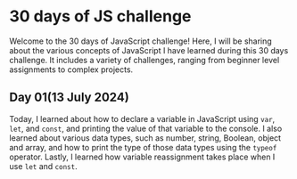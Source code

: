 # 30 days of JS challenge

Welcome to the 30 days of JavaScript challenge! Here, I will be sharing about the various concepts of JavaScript I have learned during this 30 days challenge. It includes a variety of challenges, ranging from beginner level assignments to complex projects.

## Day 01(13 July 2024) 

Today, I learned about how to declare a variable in JavaScript using `var`, `let`, and `const`, and printing the value of that variable to the console. I also learned about various data types, such as number, string, Boolean, object and array, and how to print the type of those data types using the `typeof` operator. Lastly, I learned how variable reassignment takes place when I use `let` and `const`. 
